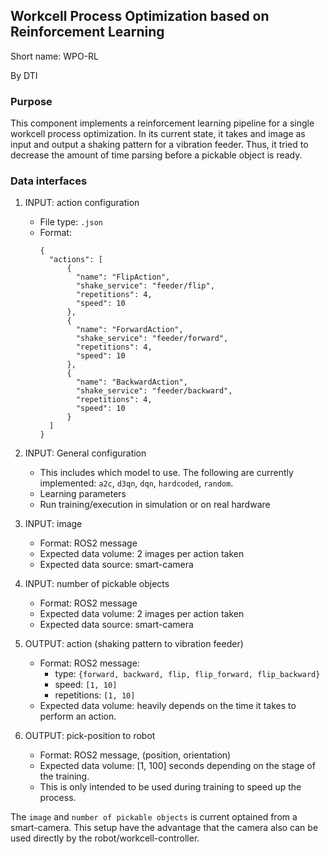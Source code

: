 ## Workcell Process Optimization based on Reinforcement Learning

Short name: WPO-RL

By DTI

### Purpose

This component implements a reinforcement learning pipeline for a single workcell process optimization. 
In its current state, it takes and image as input and output a shaking pattern for a vibration feeder. Thus, it tried to decrease the amount of time parsing before a pickable object is ready.

### Data interfaces

1. INPUT: action configuration
    - File type: `.json`
    - Format:
      ```
      {
        "actions": [
            {
              "name": "FlipAction",
              "shake_service": "feeder/flip",
              "repetitions": 4,
              "speed": 10
            },
            {
              "name": "ForwardAction",
              "shake_service": "feeder/forward",
              "repetitions": 4,
              "speed": 10
            },
            {
              "name": "BackwardAction",
              "shake_service": "feeder/backward",
              "repetitions": 4,
              "speed": 10
            }
        ]
      }
      ```
1. INPUT: General configuration
    - This includes which model to use. The following are currently implemented: `a2c`, `d3qn`, `dqn`, `hardcoded`, `random`.
    - Learning parameters
    - Run training/execution in simulation or on real hardware
    
1. INPUT: image
    - Format: ROS2 message
    - Expected data volume: 2 images per action taken
    - Expected data source: smart-camera

1. INPUT: number of pickable objects
    - Format: ROS2 message
    - Expected data volume: 2 images per action taken
    - Expected data source: smart-camera

1. OUTPUT: action (shaking pattern to vibration feeder)
    - Format: ROS2 message:
        - type: `{forward, backward, flip, flip_forward, flip_backward}`
        - speed: `[1, 10]`
        - repetitions: `[1, 10]`
    - Expected data volume: heavily depends on the time it takes to perform an action.

1. OUTPUT: pick-position to robot
    - Format: ROS2 message, (position, orientation)
    - Expected data volume: [1, 100] seconds depending on the stage of the training.
    - This is only intended to be used during training to speed up the process.


The `image` and `number of pickable objects` is current optained from a smart-camera. 
This setup have the advantage that the camera also can be used directly by the robot/workcell-controller.
